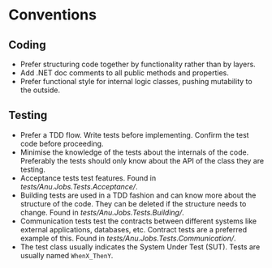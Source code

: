 # Conventions

## Coding

- Prefer structuring code together by functionality rather than by layers.
- Add .NET doc comments to all public methods and properties.
- Prefer functional style for internal logic classes, pushing mutability to the outside.

## Testing

- Prefer a TDD flow. Write tests before implementing. Confirm the test code before proceeding.
- Minimise the knowledge of the tests about the internals of the code. Preferably the tests should only know about the API of the class they are testing.
- Acceptance tests test features. Found in *tests/Anu.Jobs.Tests.Acceptance/*.
- Building tests are used in a TDD fashion and can know more about the structure of the code. They can be deleted if the structure needs to change. Found in *tests/Anu.Jobs.Tests.Building/*.
- Communication tests test the contracts between different systems like external applications, databases, etc. Contract tests are a preferred example of this. Found in *tests/Anu.Jobs.Tests.Communication/*.
- The test class usually indicates the System Under Test (SUT). Tests are usually named `WhenX_ThenY`.
